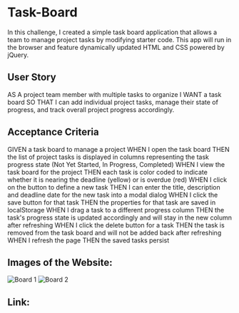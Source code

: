 # Task-Board
In this challenge, I created a simple task board application that allows a team to manage project tasks by modifying starter code. This app will run in the browser and feature dynamically updated HTML and CSS powered by jQuery.
## User Story 
AS A project team member with multiple tasks to organize
I WANT a task board 
SO THAT I can add individual project tasks, manage their state of progress, and track overall project progress accordingly.

## Acceptance Criteria
GIVEN a task board to manage a project
WHEN I open the task board
THEN the list of project tasks is displayed in columns representing the task progress state (Not Yet Started, In Progress, Completed)
WHEN I view the task board for the project
THEN each task is color coded to indicate whether it is nearing the deadline (yellow) or is overdue (red)
WHEN I click on the button to define a new task
THEN I can enter the title, description and deadline date for the new task into a modal dialog
WHEN I click the save button for that task
THEN the properties for that task are saved in localStorage
WHEN I drag a task to a different progress column
THEN the task's progress state is updated accordingly and will stay in the new column after refreshing
WHEN I click the delete button for a task
THEN the task is removed from the task board and will not be added back after refreshing
WHEN I refresh the page
THEN the saved tasks persist

## Images of the Website:
![Board 1](https://github.com/fabianmedina3012/Personal-Blog-/assets/164245084/412b37cc-9bd0-4818-95d4-67ab254ee9e8)
![Board 2](https://github.com/fabianmedina3012/Personal-Blog-/assets/164245084/ad1555d2-f9d7-44fe-bb71-bbbd9657d598)

## Link:
